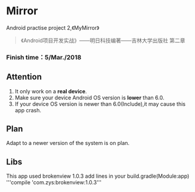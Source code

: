 # Mirror
Android practise project 2,《MyMirror》

> 《Android项目开发实战》——明日科技编著——吉林大学出版社 第二章

### Finish time：5/Mar./2018

## Attention
1. It only work on a **real device**.
2. Make sure your device Android OS version is **lower** than 6.0.
3. If your device OS version is newer than 6.0(Include),it may cause this app crash.

## Plan

Adapt to a newer version of the system is on plan.

## Libs
This app used brokenview 1.0.3
add lines in your build.gradle(Module:app)
'''compile 'com.zys:brokenview:1.0.3'''
